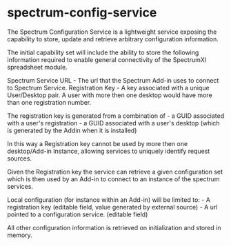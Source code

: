 spectrum-config-service
=======================

The Spectrum Configuration Service is a lightweight service exposing the capability to store, update
and retrieve arbitrary configuration information.

The initial capability set will include the ability to store the following information required
to enable general connectivity of the SpectrumXl spreadsheet module.


Spectrum Service URL - The url that the Spectrum Add-in uses to connect to Spectrum Service.
Registration Key - A key associated with a unique User/Desktop pair.  A user with more then
                      one desktop would have more than one registration number.

The registration key is generated from a combination of
    - a GUID associated with a user's registration
    - a GUID associated with a user's desktop (which is generated by the Addin when it is installed)

In this way a Registration key cannot be used by more then one desktop/Add-in Instance, allowing
services to uniquely identify request sources.

Given the Registration key the service can retrieve a given configuration set which is then
used by an Add-in to connect to an instance of the spectrum services.

Local configuration (for instance within an Add-in) will
be limited to:
    - A registration key (editable field, value generated by external source)
    - A url pointed to a configuration service. (editable field)

All other configuration information is retrieved on initialization and stored in memory.

